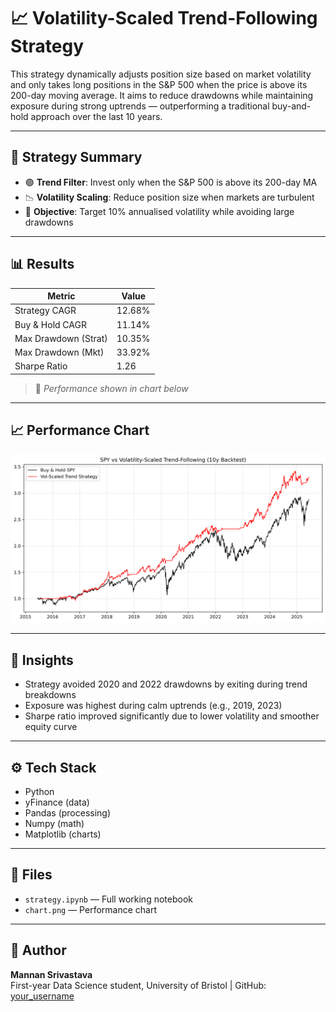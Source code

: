 # 📈 Volatility-Scaled Trend-Following Strategy

This strategy dynamically adjusts position size based on market volatility and only takes long positions in the S&P 500 when the price is above its 200-day moving average. It aims to reduce drawdowns while maintaining exposure during strong uptrends — outperforming a traditional buy-and-hold approach over the last 10 years.

---

## 🚀 Strategy Summary

- 🟢 **Trend Filter**: Invest only when the S&P 500 is above its 200-day MA  
- 📉 **Volatility Scaling**: Reduce position size when markets are turbulent  
- 💼 **Objective**: Target 10% annualised volatility while avoiding large drawdowns

---

## 📊 Results

| Metric              | Value      |
|---------------------|------------|
| Strategy CAGR       |   12.68%   |
| Buy & Hold CAGR     |   11.14%   |
| Max Drawdown (Strat)|   10.35%   |
| Max Drawdown (Mkt)  |   33.92%   |
| Sharpe Ratio        |    1.26    |

> 📌 *Performance shown in chart below*

---

## 📈 Performance Chart

![Strategy vs Buy & Hold](chart.png)

---

## 🧠 Insights

- Strategy avoided 2020 and 2022 drawdowns by exiting during trend breakdowns  
- Exposure was highest during calm uptrends (e.g., 2019, 2023)  
- Sharpe ratio improved significantly due to lower volatility and smoother equity curve

---

## ⚙️ Tech Stack

- Python  
- yFinance (data)  
- Pandas (processing)  
- Numpy (math)  
- Matplotlib (charts)  

---

## 📁 Files

- `strategy.ipynb` — Full working notebook  
- `chart.png` — Performance chart  

---

## 👤 Author

**Mannan Srivastava**  
First-year Data Science student, University of Bristol | GitHub: [your_username]([https://github.com/your_username](https://github.com/MannanS18))
